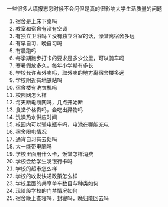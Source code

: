 一些很多人填报志愿时候不会问但是真的很影响大学生活质量的问题

1.  宿舍是上床下桌吗
2.  教室和宿舍有没有空调
3.  有独立卫浴吗？没有独立浴室的话，澡堂离宿舍多远
4.  有早自习、晚自习吗
5.  有晨跑吗
6.  每学期跑步打卡的要求是多少公里，可以骑车吗
7.  寒暑假放多久，每年小学期有多长
8.  学校允许点外卖吗，取外卖的地方离宿舍楼多远
9.  学校附近有地铁站吗
10. 宿舍楼有洗衣机吗
11. 校园网怎么样
12. 每天断电断网吗，几点开始断
13. 食堂价格贵吗，会吃出异物吗
14. 洗澡热水供应时间
15. 校园内可以骑电瓶车吗，电池在哪能充电
16. 宿舍限电情况
17. 通宵自习有去处吗
18. 大一能带电脑吗
19. 学校里面用什么卡，饭堂怎样消费
20. 学校会给学生发银行卡吗
21. 学校的超市怎么样
22. 学校的收发快递政策怎么样
23. 学校里面的共享单车数目与种类如何
24. 现阶段学校的门禁情况如何
25. 宿舍晚上查寝吗，封寝吗，晚归能回去吗
